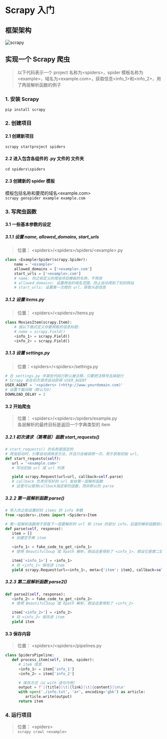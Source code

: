 # Scrapy 入门
## 框架架构
![scrapy][scrapy_url]  

## 实现一个 Scrapy 爬虫
> 以下代码表示一个 project 名称为<spiders\>，spider 模板名称为<example\>，域名为<example.com\>，获取信息<info_1\>和<info_2\>，用了两层解析函数的例子
### 1. 安装 Scrapy
```
pip install scrapy
```  

### 2. 创建项目
#### 2.1 创建新项目<spiders>
`scrapy startproject spiders`

#### 2.2 进入包含各组件的 .py 文件的 <spiders> 文件夹
`cd spiders\spiders`

#### 2.3 创建新的 spider 模板
模板包括名称<example>和要爬的域名<example.com>  
`scrapy genspider example example.com`

### 3. 写爬虫函数 
#### 3.1 一些基本参数的设定
##### 3.1.1 设置 name, allowed_domains, start_urls
> 位置： <spiders\>/<spiders\>/spiders/<example\>.py  
```python
class <Example>Spider(scrapy.Spider):
    name = '<example>'
    allowed_domains = ['<example>.com']
    start_urls = ['<example>.com']
    # name: 你之前定义的爬虫项目模板的名称，不用改
    # allowed_domains: 设置爬虫的域名范围，防止自动爬到了别的网站
    # start_urls: 设置第一次爬的 url，获取头部信息
```

##### 3.1.2 设置 items.py
> 位置： <spiders\>/<spiders\>/items.py  
```python
class MoviesItem(scrapy.Item):
    # 按以下格式定义你要爬取的信息标题:
    # name = scrapy.Field()
    <info_1> = scrapy.Field()
    <info_2> = scrapy.Field()
```

##### 3.1.3 设置 settings.py
> 位置：<spiders\>/<spiders\>/settings.py  
```python
# 在 settings.py 中某些代码行默认被注释，只要把注释号去掉就行
# Scrapy 会在初次请求自动获得 USER_AGENT
USER_AGENT = '<spiders> (+http://www.yourdomain.com)'
# 设置下载间隔（默认为3）
DOWNLOAD_DELAY = 2
```

#### 3.2 开始爬虫
> 位置： \<spiders\>/\<spiders\>/spiders/example.py  
> 各层解析的最终目标是返回一个字典类型的 item
##### 3.2.1 初次请求（第零层）函数 start_requests()
```python
# start_requests() 的名称是固定的
# 爬虫启动时，引擎自动调用该方法，并且只会被调用一次，用于获取初始 url。
def start_requests(self):
   url = '<example.com>'
   # 写出初始 url 或 url 列表

   yield scrapy.Request(url=url, callback=self.parse)
   # callback 负责将写好的 url 发给第一层解析函数
   # 这里可以使用callback指定新的函数，而非默认的 parse
```

##### 3.2.2 第一层解析函数 parse() 
```python
# 导入你之前设置好的 items 的 info 参数
from <spiders>.items import <Spiders>Item

# 第一层解析函数用于获取下一层要解析的 url 和 item 的部分 info，后面的解析函数依次类推
def parse(self, response):
   item = []
   # 创建空字典 item

   <info_1> = fake_code_to_get_<info_1>
   # 使用 BeautifulSoup 或 Xpath 解析，假设这里得到了 <info_1>，假设它是第二层解析函数要用到的 url

   item['<info_1>'] = <info_1>
   # 将 <info_1> 保存进 item
   yield scrapy.Request(url=<info_1>, meta={'item': item}, callback=self.parse2)
```

##### 3.2.3 第二层解析函数 parse2()
```python
def parse2(self, response):
   <info_2> = fake_code_to_get_<info_2>
   # 使用 BeautifulSoup 或 Xpath 解析，假设这里得到了 <info_2>

   item['<info_2>'] = <info_2>
   # 将 <info_2> 保存进 item
   yield item
```

#### 3.3 保存内容
> 位置： \<spiders\>/\<spiders\>/pipelines.py
```python
class SpidersPipeline:
   def process_item(self, item, spider):
      # item 信息
      <info_1> = item['info_1']
      <info_2> = item['info_2']

      # 保存方式（以 with 语句为例）
      output = f'|{title}|\t|{link}|\t|{content}|\n\n'
      with open('./info.txt', 'a+', encoding='gbk') as article:
         article.write(output)
      return item
```  

### 4. 运行项目
> 位置： <spiders\>  
`scrapy crawl <example>`

[scrapy_url]: https://camo.githubusercontent.com/e0898bedcb0e4d064876c5d4930edc62d6fd0de8/68747470733a2f2f646f63732e7363726170792e6f72672f656e2f6c61746573742f5f696d616765732f7363726170795f6172636869746563747572655f30322e706e67